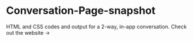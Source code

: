 # Conversation-Page-snapshot
HTML and CSS codes and output for a 2-way, in-app conversation. Check out the website ->
